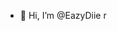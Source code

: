 - 👋 Hi, I’m @EazyDiie
r

<!---
EazyDiie/EazyDiie is a ✨ special ✨ repository because its `README.md` (this file) appears on your GitHub profile.
You can click the Preview link to take a look at your changes.
--->
